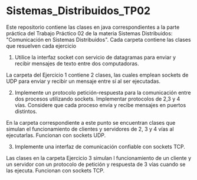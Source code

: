 # Sistemas_Distribuidos_TP02
Este repositorio contiene las clases en java correspondientes a la parte práctica del Trabajo Práctico 02 de la materia 
Sistemas Distribuidos: "Comunicación en Sistemas Distribuidos".
Cada carpeta contiene las clases que resuelven cada ejercicio


1. Utilice la interfaz socket con servicio de datagramas para enviar y recibir mensajes de texto entre dos computadoras.

La carpeta del Ejercicio 1 contiene 2 clases, las cuales emplean sockets de UDP para enviar y recibir un mensaje entre sí
al ser ejecutadas.


2. Implemente un protocolo petición-respuesta para la comunicación entre dos procesos utilizando
sockets. Implementar protocolos de 2,3 y 4 vías. Considere que cada proceso envía y recibe
mensajes en puertos distintos. 

En la carpeta correspondiente a este punto se encuentran clases que simulan el funcionamiento de clientes y servidores de
2, 3 y 4 vías al ejecutarlas. Funcionan con sockets UDP.


3. Implemente una interfaz de comunicación confiable con sockets TCP. 

Las clases en la carpeta Ejercicio 3 simulan l funcionamiento de un cliente y un servidor con un protocolo de petición y
respuesta de 3 vías cuando se las ejecuta. Funcionan con sockets TCP.
